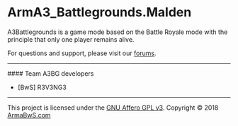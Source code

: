 # ArmA3_Battlegrounds.Malden
A3Battlegrounds is a game mode based on the Battle Royale mode with the principle that only one player remains alive.

For questions and support, please visit our <a href="http://www.armabws.com/index.php">forums</a>.
<hr color="gray">
#### Team A3BG developers

* [BwS] R3V3NG3
<hr color="gray">
This project is licensed under the <a href="https://www.gnu.org/licenses/agpl-3.0.txt">GNU Affero GPL v3</a>. Copyright © 2018 <a href="http://www.armabws.com/index.php">ArmaBwS.com</a>
